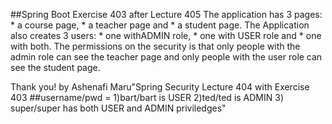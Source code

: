 ##Spring Boot Exercise 403 after Lecture 405
The application has 3 pages: 
    * a course page, 
    * a teacher page and 
    * a student page. 
The Application also creates 3 users: 
    * one withADMIN role, 
    * one with USER role and 
    * one with both. 
The permissions on the security is that only people with the admin role can see the teacher page 
and only people with the user role can see the student page.

Thank you!
by Ashenafi Maru"Spring Security Lecture 404 with Exercise 403 
##username/pwd = 
    1)bart/bart is USER 
    2)ted/ted is ADMIN 
    3) super/super has both USER and ADMIN priviledges" 
